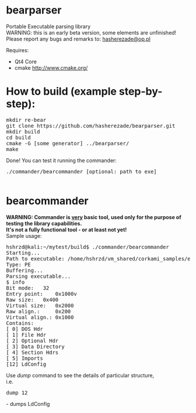 bearparser
==========

Portable Executable parsing library<br/>
WARNING: this is an early beta version, some elements are unfinished!<br/>
Please report any bugs and remarks to: hasherezade@op.pl<br/>

Requires:
+ Qt4 Core<br/>
+ cmake http://www.cmake.org/<br/>

How to build (example step-by-step):
===
<pre>
mkdir re-bear
git clone https://github.com/hasherezade/bearparser.git
mkdir build
cd build
cmake -G [some generator] ../bearparser/
make
</pre>
Done!
You can test it running the commander:<br/>
<pre>
./commander/bearcommander [optional: path to exe]<br/>
</pre>

bearcommander
===
<b>WARNING: Commander is <u>very</u> basic tool, used only for the purpose of testing the library capabilities.<br/>
It's not a fully functional tool - or at least not yet!</b><br/>
Sample usage:<br/>
<pre>
hshrzd@kali:~/mytest/build$ ./commander/bearcommander
Starting...
Path to executable: /home/hshrzd/vm_shared/corkami_samples/exe/cfbogus.exe
Type: PE
Buffering...
Parsing executable...
$ info
Bit mode: 	32
Entry point: 	0x1000v
Raw size: 	0x400
Virtual size: 	0x2000
Raw align.: 	0x200
Virtual align.:	0x1000
Contains:
[ 0] DOS Hdr
[ 1] File Hdr
[ 2] Optional Hdr
[ 3] Data Directory
[ 4] Section Hdrs
[ 5] Imports
[12] LdConfig
</pre>
Use <i>dump</i> command to see the details of particular structure,<br/>
i.e.<br/> 
<pre>dump 12</pre> - dumps LdConfig

